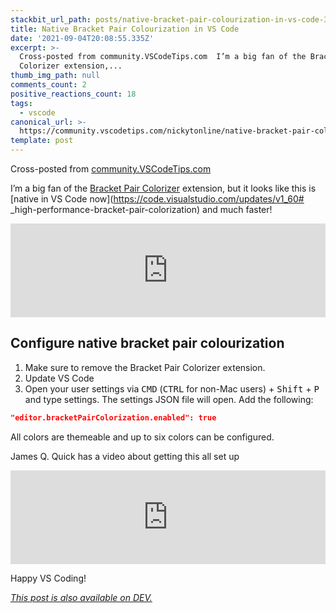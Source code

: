 ```yaml
---
stackbit_url_path: posts/native-bracket-pair-colourization-in-vs-code-3f1n
title: Native Bracket Pair Colourization in VS Code
date: '2021-09-04T20:08:55.335Z'
excerpt: >-
  Cross-posted from community.VSCodeTips.com  I’m a big fan of the Bracket Pair
  Colorizer extension,...
thumb_img_path: null
comments_count: 2
positive_reactions_count: 18
tags:
  - vscode
canonical_url: >-
  https://community.vscodetips.com/nickytonline/native-bracket-pair-colourization-in-vs-code-310a
template: post
---
```

Cross-posted from [community.VSCodeTips.com](https://community.vscodetips.com/nickytonline/native-bracket-pair-colourization-in-vs-code-310a)

I’m a big fan of the [Bracket Pair Colorizer](https://marketplace.visualstudio.com/items?itemName=CoenraadS.bracket-pair-colorizer) extension, but it looks like this is [native in VS Code now](https://code.visualstudio.com/updates/v1_60# _high-performance-bracket-pair-colorization) and much faster!


<iframe class="liquidTag" src="https://dev.to/embed/twitter?args=1434229375860240385" style="border: 0; width: 100%;"></iframe>


## Configure native bracket pair colourization

1. Make sure to remove the Bracket Pair Colorizer extension.
2. Update VS Code 
3. Open your user settings via <kbd>CMD</kbd>  (<kbd>CTRL</kbd> for non-Mac users) + <kbd>Shift</kbd>  + <kbd>P</kbd>  and type settings. The settings JSON file will open. Add the following:


```json
"editor.bracketPairColorization.enabled": true
```


All colors are themeable and up to six colors can be configured.

James Q. Quick has a video about getting this all set up


<iframe class="liquidTag" src="https://dev.to/embed/youtube?args=KZC2_OMaEpc" style="border: 0; width: 100%;"></iframe>


Happy VS Coding!

*[This post is also available on DEV.](https://dev.to/nickytonline/native-bracket-pair-colourization-in-vs-code-3f1n)*


<script>
const parent = document.getElementsByTagName('head')[0];
const script = document.createElement('script');
script.type = 'text/javascript';
script.src = 'https://cdnjs.cloudflare.com/ajax/libs/iframe-resizer/4.1.1/iframeResizer.min.js';
script.charset = 'utf-8';
script.onload = function() {
    window.iFrameResize({}, '.liquidTag');
};
parent.appendChild(script);
</script>    
